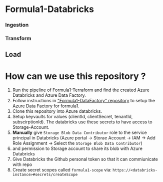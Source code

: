 # Formula1-Databricks

### Ingestion

### Transform

## Load


# How can we use this repository ?

1. Run the pipeline of Formula1-Terraform and find the created Azure Databricks and Azure Data Factory.
2. Follow instructions in ["Formula1-DataFactory" repository](https://github.com/salman-/Formula1-DataFactory) to setup the Azure Data Factory for formula1.
3. Clone this repository into Azure databricks. 
4. Setup keyvaults for values (clientId, clientSecret, tenantId, subscirptionId). The databricks use these secrets to have access to Storage-Account.
5. **Manually** give `Storage Blob Data Contributor` role to the service principal in Databricks (Azure portal -> Storae Account -> IAM -> Add Role Assignment -> Select the `Storage Blob Data Contributor`)
6. and permission to Storage account to share its blob with Azure Databricks
6. Give Databricks the Github personal token so that it can commiunicate with repo
4. Create secret scopes called `formula1-scope` via: `https://<databricks-instance>#secrets/createScope`


